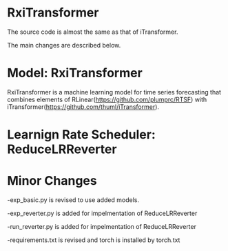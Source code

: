 # RxiTransformer

The source code is almost the same as that of iTransformer.

The main changes are described below.

# Model: RxiTransformer

RxiTransformer is a machine learning model for time series forecasting that combines elements of RLinear(https://github.com/plumprc/RTSF) with iTransformer(https://github.com/thuml/iTransformer). 


# Learnign Rate Scheduler: ReduceLRReverter

# Minor Changes

-exp_basic.py is revised to use added models.

-exp_reverter.py is added for impelmentation of ReduceLRReverter

-run_reverter.py is added for impelmentation of ReduceLRReverter

-requirements.txt is revised and torch is installed by torch.txt